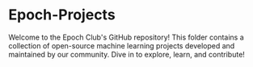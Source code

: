 # Epoch-Projects
Welcome to the Epoch Club's GitHub repository! This folder contains a collection of open-source machine learning projects developed and maintained by our community. Dive in to explore, learn, and contribute!
